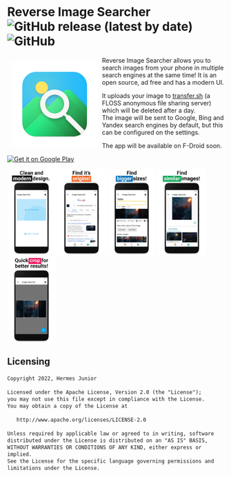 # Reverse Image Searcher ![GitHub release (latest by date)](https://img.shields.io/github/v/release/ohermesjunior/imagesearcher?color=bright-green&label=version)   ![GitHub](https://img.shields.io/github/license/ohermesjunior/imagesearcher?color=blue)

<img src="assets/icon.png" align="left" width="200" hspace="10" vspace="10">

Reverse Image Searcher allows you to search images from your phone in multiple search engines at the same time! It is an open source, ad free and has a modern UI.

It uploads your image to [transfer.sh](https://transfer.sh/) (a FLOSS anonymous file sharing server) which will be deleted after a day.  
The image will be sent to Google, Bing and Yandex search engines by default, but this can be configured on the settings.

The app will be available on F-Droid soon.  

[<img src="https://play.google.com/intl/en_us/badges/images/generic/en-play-badge.png"
     alt="Get it on Google Play"
     height="100">](https://play.google.com/store/apps/details?id=com.hermesjunior.reverseimagesearcher)

<img src="assets/listing_1.jpg" alt="Screenshot 1" height="200"> <img src="assets/listing_2.jpg" alt="Screenshot 2" height="200"> <img src="assets/listing_3.jpg" alt="Screenshot 2" height="200"> <img src="assets/listing_4.jpg" alt="Screenshot 4" height="200"> <img src="assets/listing_5.jpg" alt="Screenshot 5" height="200">

## Licensing

```
Copyright 2022, Hermes Junior

Licensed under the Apache License, Version 2.0 (the "License");
you may not use this file except in compliance with the License.
You may obtain a copy of the License at

   http://www.apache.org/licenses/LICENSE-2.0

Unless required by applicable law or agreed to in writing, software
distributed under the License is distributed on an "AS IS" BASIS,
WITHOUT WARRANTIES OR CONDITIONS OF ANY KIND, either express or implied.
See the License for the specific language governing permissions and
limitations under the License.
```
